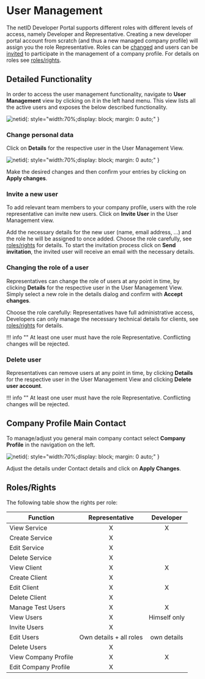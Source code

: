 # User Management

The netID Developer Portal supports different roles with different levels of access, namely Developer and Representative. Creating a new developer portal account from scratch (and thus a new managed company profile) will assign you the role Representative. Roles can be [changed](#changing-the-role-of-a-user) and users can be [invited](#invite-a-new-user) to participate in the management of a company profile. For details on roles see [roles/rights](#rolesrights).

## Detailed Functionality

In order to access the user management functionality, navigate to **User Management** view by clicking on it in the left hand menu. This view lists all the active users and exposes the below described functionality.

![netid](../../images/devportal/netid_dev_portal_user_management.png){: style="width:70%;display: block; margin: 0 auto;" }

### Change personal data

Click on **Details** for the respective user in the User Management View.

![netid](../../images/devportal/netid_dev_portal_user_details.png){: style="width:70%;display: block; margin: 0 auto;" }

Make the desired changes and then confirm your entries by clicking on **Apply changes**.

### Invite a new user

To add relevant team members to your company profile, users with the role representative can invite new users. Click on **Invite User** in the User Management view.

Add the necessary details for the new user (name, email address, ...) and the role he will be assigned to once added. Choose the role carefully, see [roles/rights](#rolesrights) for details. To start the invitation process click on **Send invitation**, the invited user will receive an email with the necessary details.

### Changing the role of a user

Representatives can change the role of users at any point in time, by clicking **Details** for the respective user in the User Management View. Simply select a new role in the details dialog and confirm with **Accept changes**.

Choose the role carefully: Representatives have full administrative access, Developers can only manage the necessary technical details for clients, see [roles/rights](#rolesrights) for details.

!!! info ""
    At least one user must have the role Representative. Conflicting changes will be rejected.

### Delete user

Representatives can remove users at any point in time, by clicking **Details** for the respective user in the User Management View and clicking **Delete user account**.

!!! info ""
    At least one user must have the role Representative. Conflicting changes will be rejected.

## Company Profile Main Contact

To manage/adjust you general main company contact select **Company Profile** in the navigation on the left.

![netid](../../images/devportal/netid_dev_portal_company_details.png){: style="width:70%;display: block; margin: 0 auto;" }

Adjust the details under Contact details and click on **Apply Changes**.

## Roles/Rights

The following table show the rights per role:

|Function|Representative|Developer|
|---|:---:|:---:|
| View Service         |        X       |     X     |
| Create Service       |        X       |           |
| Edit Service         |        X       |           |
| Delete Service       |        X       |           |
| View Client          |        X       |     X     |
| Create Client        |        X       |           |
| Edit Client          |        X       |     X     |
| Delete Client        |        X       |           |
| Manage Test Users    |        X       |     X     |
| View Users           |        X       |Himself only|
| Invite Users         |        X       |           |
| Edit Users           | Own details + all roles|own details|
| Delete Users         |        X       |           |
| View Company Profile |        X       |     X     |
| Edit Company Profile |        X       |           |
